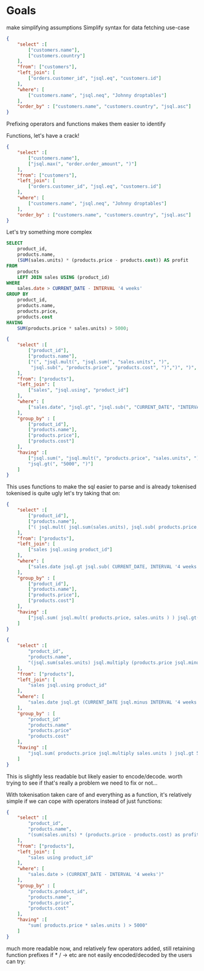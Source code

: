 Goals
===========

make simplifying assumptions
Simplify syntax for data fetching use-case


```json
{
    "select" :[
        ["customers.name"], 
        ["customers.country"]
    ],
    "from": ["customers"],
    "left_join": [
        ["orders.customer_id", "jsql.eq", "customers.id"]
    ],
    "where": [
        ["customers.name", "jsql.neq", "Johnny droptables"]
    ],
    "order_by" : ["customers.name", "customers.country", "jsql.asc"]
}
```
Prefixing operators and functions makes them easier to identify

Functions, let's have a crack!
```json
{
    "select" :[
        ["customers.name"],
        ["jsql.max(", "order.order_amount", ")"]
    ],
    "from": ["customers"],
    "left_join": [
        ["orders.customer_id", "jsql.eq", "customers.id"]
    ],
    "where": [
        ["customers.name", "jsql.neq", "Johnny droptables"]
    ],
    "order_by" : ["customers.name", "customers.country", "jsql.asc"]
}
```

Let's try something more complex

```sql
SELECT
	product_id,
	products.name,
	(SUM(sales.units) * (products.price - products.cost)) AS profit
FROM
	products
	LEFT JOIN sales USING (product_id)
WHERE
	sales.date > CURRENT_DATE - INTERVAL '4 weeks'
GROUP BY
	product_id,
	products.name,
	products.price,
	products.cost
HAVING
	SUM(products.price * sales.units) > 5000;

```


```json
{
    "select" :[
        ["product_id"],
        ["products.name"],
        ["(", "jsql.mult(", "jsql.sum(", "sales.units", ")", 
         "jsql.sub(", "products.price", "products.cost", ")",")", ")", "jsql.as(", "profit", ")"]
    ],
    "from": ["products"],
    "left_join": [
        ["sales", "jsql.using", "product_id"]
    ],
    "where": [
        ["sales.date", "jsql.gt", "jsql.sub(", "CURRENT_DATE", "INTERVAL '4 weeks'", ")"]
    ],
    "group_by" : [
        ["product_id"],
        ["products.name"],
        ["products.price"],
        ["products.cost"]
    ],
    "having" :[
        ["jsql.sum(", "jsql.mult(", "products.price", "sales.units", ")", ")", 
        "jsql.gt(", "5000", ")"]
    ]
}
```
This uses functions to make the sql easier to parse and is already tokenised
tokenised is quite ugly let's try taking that on:


```json
{
    "select" :[
        ["product_id"],
        ["products.name"],
        ["( jsql.mult( jsql.sum(sales.units), jsql.sub( products.price, products.cost ) ) ) jsql.as(profit)"]
    ],
    "from": ["products"],
    "left_join": [
        ["sales jsql.using product_id"]
    ],
    "where": [
        ["sales.date jsql.gt jsql.sub( CURRENT_DATE, INTERVAL '4 weeks' )"]
    ],
    "group_by" : [
        ["product_id"],
        ["products.name"],
        ["products.price"],
        ["products.cost"]
    ],
    "having" :[
        ["jsql.sum( jsql.mult( products.price, sales.units ) ) jsql.gt(5000)"]
    ]
}
```


```json
{
    "select" :[
        "product_id",
        "products.name",
        "(jsql.sum(sales.units) jsql.multiply (products.price jsql.minus products.cost) jsql.as(profit)"
    ],
    "from": ["products"],
    "left_join": [
        "sales jsql.using product_id"
    ],
    "where": [
        "sales.date jsql.gt (CURRENT_DATE jsql.minus INTERVAL '4 weeks')"
    ],
    "group_by" : [
        "product_id"
        "products.name"
        "products.price"
        "products.cost"
    ],
    "having" :[
        "jsql.sum( products.price jsql.multiply sales.units ) jsql.gt 5000"
    ]
}
```

This is slightly less readable but likely easier to encode/decode.
worth trying to see if that's really a problem we need to fix or not...


With tokenisation taken care of and everything as a function, it's relatively simple
if we can cope with operators instead of just functions:


```json
{
    "select" :[
        "product_id",
        "products.name",
        "(sum(sales.units) * (products.price - products.cost) as profit"
    ],
    "from": ["products"],
    "left_join": [
        "sales using product_id"
    ],
    "where": [
        "sales.date > (CURRENT_DATE - INTERVAL '4 weeks')"
    ],
    "group_by" : [
        "products.product_id",
        "products.name",
        "products.price",
        "products.cost"
    ],
    "having" :[
        "sum( products.price * sales.units ) > 5000"
    ]
}
```

much more readable now, and relatively few operators added, still retaining function prefixes
if * / -> etc are not easily encoded/decoded by the users can try:
